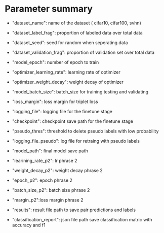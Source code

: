 # Parameter summary

  + "dataset_name": name of the dataset ( cifar10, cifar100, svhn)

  + "dataset_label_frag": proportion of labeled data over total data

  + "dataset_seed": seed for random when seperating data
    
  + "dataset_validation_frag": proportion of validation set over total data
    
  + "model_epoch": number of epoch to train
  
  + "optimizer_learning_rate": learning rate of optimizer
  
  + "optimizer_weight_decay": weight decay of optimizer
  
  + "model_batch_size": batch_size for training testing and validating
  
  + "loss_margin": loss margin for triplet loss
  
  + "logging_file": logging file for the finetune stage
  
  + "checkpoint": checkpoint save path for the finetune stage
  
  + "pseudo_thres": threshold to delete pseudo labels with low probability
  
  + "logging_file_pseudo": log file for retraing with pseudo labels
  
  + "model_path": final model save path

  + "learining_rate_p2": lr phrase 2

  + "weight_decay_p2": weight decay phrase 2

  + "epoch_p2": epoch phrase 2

  + "batch_size_p2": batch size phrase 2

  + "margin_p2":loss margin phrase 2

  + "results": result file path to save pair predictions and labels

  + "classification_report": json file path save classification matric with accuracy and f1